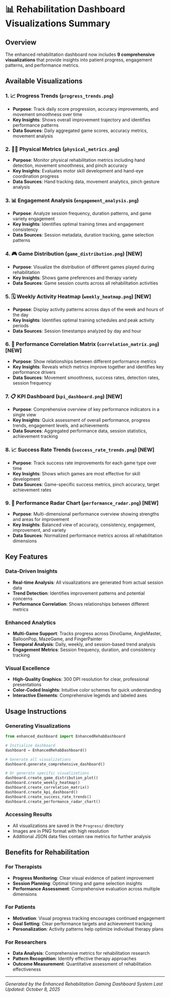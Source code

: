 # 📊 Rehabilitation Dashboard Visualizations Summary

## Overview

The enhanced rehabilitation dashboard now includes **9 comprehensive
visualizations** that provide insights into patient progress, engagement
patterns, and performance metrics.

## Available Visualizations

### 1. 📈 Progress Trends (`progress_trends.png`)

- **Purpose**: Track daily score progression, accuracy improvements, and
  movement smoothness over time
- **Key Insights**: Shows overall improvement trajectory and identifies
  performance patterns
- **Data Sources**: Daily aggregated game scores, accuracy metrics, movement
  analysis

### 2. 🏃‍♂️ Physical Metrics (`physical_metrics.png`)

- **Purpose**: Monitor physical rehabilitation metrics including hand detection,
  movement smoothness, and pinch accuracy
- **Key Insights**: Evaluates motor skill development and hand-eye coordination
  progress
- **Data Sources**: Hand tracking data, movement analytics, pinch gesture
  analysis

### 3. 📊 Engagement Analysis (`engagement_analysis.png`)

- **Purpose**: Analyze session frequency, duration patterns, and game variety
  engagement
- **Key Insights**: Identifies optimal training times and engagement consistency
- **Data Sources**: Session metadata, duration tracking, game selection patterns

### 4. 🎮 Game Distribution (`game_distribution.png`) **[NEW]**

- **Purpose**: Visualize the distribution of different games played during
  rehabilitation
- **Key Insights**: Shows game preferences and therapy variety
- **Data Sources**: Game session counts across all rehabilitation activities

### 5. 🗓️ Weekly Activity Heatmap (`weekly_heatmap.png`) **[NEW]**

- **Purpose**: Display activity patterns across days of the week and hours of
  the day
- **Key Insights**: Identifies optimal training schedules and peak activity
  periods
- **Data Sources**: Session timestamps analyzed by day and hour

### 6. 🔗 Performance Correlation Matrix (`correlation_matrix.png`) **[NEW]**

- **Purpose**: Show relationships between different performance metrics
- **Key Insights**: Reveals which metrics improve together and identifies key
  performance drivers
- **Data Sources**: Movement smoothness, success rates, detection rates, session
  frequency

### 7. 📋 KPI Dashboard (`kpi_dashboard.png`) **[NEW]**

- **Purpose**: Comprehensive overview of key performance indicators in a single
  view
- **Key Insights**: Quick assessment of overall performance, progress trends,
  engagement levels, and achievements
- **Data Sources**: Aggregated performance data, session statistics, achievement
  tracking

### 8. 📈 Success Rate Trends (`success_rate_trends.png`) **[NEW]**

- **Purpose**: Track success rate improvements for each game type over time
- **Key Insights**: Shows which games are most effective for skill development
- **Data Sources**: Game-specific success metrics, pinch accuracy, target
  achievement rates

### 9. 🎯 Performance Radar Chart (`performance_radar.png`) **[NEW]**

- **Purpose**: Multi-dimensional performance overview showing strengths and
  areas for improvement
- **Key Insights**: Balanced view of accuracy, consistency, engagement,
  improvement, and variety
- **Data Sources**: Normalized performance metrics across all rehabilitation
  dimensions

## Key Features

### Data-Driven Insights

- **Real-time Analysis**: All visualizations are generated from actual session
  data
- **Trend Detection**: Identifies improvement patterns and potential concerns
- **Performance Correlation**: Shows relationships between different metrics

### Enhanced Analytics

- **Multi-Game Support**: Tracks progress across DinoGame, AngleMaster,
  BalloonPop, MazeGame, and FingerPainter
- **Temporal Analysis**: Daily, weekly, and session-based trend analysis
- **Engagement Metrics**: Session frequency, duration, and consistency tracking

### Visual Excellence

- **High-Quality Graphics**: 300 DPI resolution for clear, professional
  presentations
- **Color-Coded Insights**: Intuitive color schemes for quick understanding
- **Interactive Elements**: Comprehensive legends and labeled axes

## Usage Instructions

### Generating Visualizations

```python
from enhanced_dashboard import EnhancedRehabDashboard

# Initialize dashboard
dashboard = EnhancedRehabDashboard()

# Generate all visualizations
dashboard.generate_comprehensive_dashboard()

# Or generate specific visualizations
dashboard.create_game_distribution_plot()
dashboard.create_weekly_heatmap()
dashboard.create_correlation_matrix()
dashboard.create_kpi_dashboard()
dashboard.create_success_rate_trends()
dashboard.create_performance_radar_chart()
```

### Accessing Results

- All visualizations are saved in the `Progress/` directory
- Images are in PNG format with high resolution
- Additional JSON data files contain raw metrics for further analysis

## Benefits for Rehabilitation

### For Therapists

- **Progress Monitoring**: Clear visual evidence of patient improvement
- **Session Planning**: Optimal timing and game selection insights
- **Performance Assessment**: Comprehensive evaluation across multiple
  dimensions

### For Patients

- **Motivation**: Visual progress tracking encourages continued engagement
- **Goal Setting**: Clear performance targets and achievement tracking
- **Personalization**: Activity patterns help optimize individual therapy plans

### For Researchers

- **Data Analysis**: Comprehensive metrics for rehabilitation research
- **Pattern Recognition**: Identify effective therapy approaches
- **Outcome Measurement**: Quantitative assessment of rehabilitation
  effectiveness

---

_Generated by the Enhanced Rehabilitation Gaming Dashboard System_ _Last
Updated: October 8, 2025_

